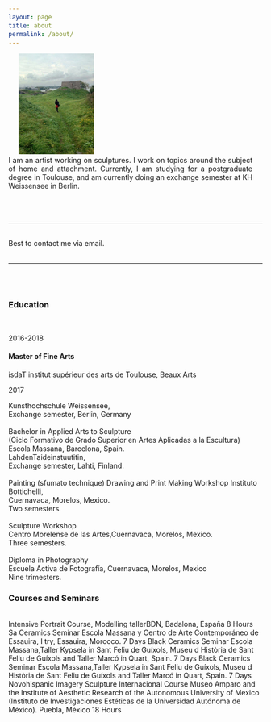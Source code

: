```yaml
---
layout: page
title: about
permalink: /about/
---
```


<img class="col one right" style="height:200px;margin-left: 20px;" src="/img/prof_pic.jpg">

<br/>

<div style="text-align: justify; margin-right: 20px;">
   <div>I am an artist working on sculptures. I work on topics around the subject of home and attachment. Currently, I am studying for a postgraduate degree in Toulouse, and am currently doing an exchange semester at KH Weissensee in Berlin.</div>
</div>
<br/>

<br/>

<br/>
<hr/>
<br/>
<span class="contacticon center">
	<a href="mailto:alarconbego@gmail.com"><i class="fa fa-envelope-square"></i></a>
	<a href="https://www.behance.net/begoalarcon" target="_blank"><i class="fa fa-behance-square"></i></a>
	<a href="https://www.instagram.com/begoalagu/" target="_blank"><i class="fa fa-instagram"></i></a>
</span>

<div class="col three caption">
	Best to contact me via email.
</div>

<br/>
<hr/>
<br/>



<br/>
<h3>Education</h3> <br/>
<div id="textbox">
  <p class="alignright">2016-2018</p>
</div>
<h4>Master of Fine Arts </h4>
isdaT institut supérieur des arts de Toulouse, Beaux Arts<br/>
<div id="textbox">
  <p class="alignright">2017</p>
</div>
Kunsthochschule Weissensee,<br/>
Exchange semester, Berlin, Germany <br/>
<br/>
Bachelor in Applied Arts to Sculpture<br/>
(Ciclo Formativo de Grado Superior en Artes Aplicadas a la Escultura)<br/>
Escola Massana, Barcelona, Spain.<br/>
LahdenTaideinstuutitin, <br/>
Exchange semester, Lahti, Finland.<br/>
<br/>
Painting (sfumato technique) Drawing and Print Making Workshop Instituto Bottichelli,<br/>
Cuernavaca, Morelos, Mexico.<br/>
Two semesters.<br/>
<br/>
Sculpture Workshop<br/>
Centro Morelense de las Artes,Cuernavaca, Morelos, Mexico. <br/>
Three semesters.<br/>
<br/>
Diploma in Photography<br/>
Escuela Activa de Fotografía, Cuernavaca, Morelos, Mexico <br/>
Nine trimesters.<br/>

<h3>Courses and Seminars</h3> <br/>
Intensive Portrait Course, Modelling tallerBDN, Badalona, España
8 Hours
Sa  Ceramics Seminar
Escola Massana y Centro de Arte Contemporáneo de Essauira, I try, Essauira, Morocco.
7 Days
Black Ceramics Seminar
Escola Massana,Taller Kypsela in Sant Feliu de Guíxols, Museu d ́Història de Sant Feliu de Guíxols and Taller Marcó in Quart, Spain.
7 Days
Black Ceramics Seminar
Escola Massana,Taller Kypsela in Sant Feliu de Guíxols, Museu d ́Història de Sant Feliu de Guíxols and Taller Marcó in Quart, Spain.
7 Days
Novohispanic Imagery Sculpture Internacional Course
Museo Amparo and the Institute of Aesthetic Research of the Autonomous University of Mexico (Instituto de Investigaciones Estéticas de la Universidad Autónoma de México). Puebla, México
18 Hours
